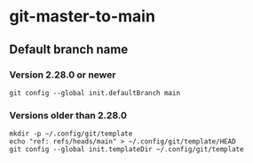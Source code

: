 # git-master-to-main

## Default branch name

### Version 2.28.0 or newer
```
git config --global init.defaultBranch main
```

### Versions older than 2.28.0
```
mkdir -p ~/.config/git/template
echo "ref: refs/heads/main" > ~/.config/git/template/HEAD
git config --global init.templateDir ~/.config/git/template
```
